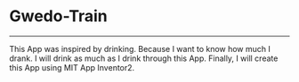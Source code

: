 # Gwedo-Train
---
  This App was inspired by drinking.
  Because I want to know how much I drank.
  I will drink as much as I drink through this App.
  Finally, I will create this App using MIT App Inventor2.
